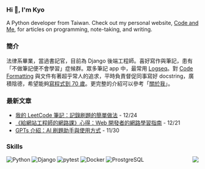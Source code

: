 ### Hi 👋, I'm Kyo

A Python developer from Taiwan.
Check out my personal website, [Code and Me](https://blog.kyomind.tw/), for articles on programming, note-taking, and writing.

### 簡介
法律系畢業，當過書記官，目前為 Django 後端工程師。喜好寫作與筆記，患有「不做筆記便不會學習」症候群。眾多筆記 app 中，最常用 [Logseq](https://blog.kyomind.tw/logseq/)。對 [Code Formatting](https://blog.kyomind.tw/tags/Code-Formatting/) 與文件有著超乎常人的追求，平時負責督促同事寫好 docstring，廣積陰德，希望能夠[寫程式到 70 歲](https://blog.kyomind.tw/weekly-review-02/)。更完整的介紹可以參考「[關於我](https://blog.kyomind.tw/about/)」。

### 最新文章
<!-- BLOG-POST-LIST:START -->
 - [我的 LeetCode 筆記：記錄刷題的簡單做法](https://blog.kyomind.tw/leetcode-notes-method/) - 12/24
 - [《給網站工程師的網路課》心得：Web 開發者的網路學習指南](https://blog.kyomind.tw/network-101-course/) - 12/21
 - [GPTs 介紹：AI 刷題助手與使用方式](https://blog.kyomind.tw/gpts-for-leetcode/) - 11/30<!-- BLOG-POST-LIST:END -->

### Skills

![Python](https://img.shields.io/badge/Python-444?style=flat&logo=Python&logoColor=white)
![Django](https://img.shields.io/badge/Django-444?style=flat&logo=Django&logoColor=white)
![pytest](https://img.shields.io/badge/pytest-444?style=flat&logo=pytest&logoColor=white)
![Docker](https://img.shields.io/badge/Docker-444?style=flat&logo=Docker&logoColor=white)
![ProstgreSQL](https://img.shields.io/badge/PostgreSQL-444?style=flat&logo=PostgreSQL&logoColor=white)
<img align="right" src="https://komarev.com/ghpvc/?username=kyomind">
